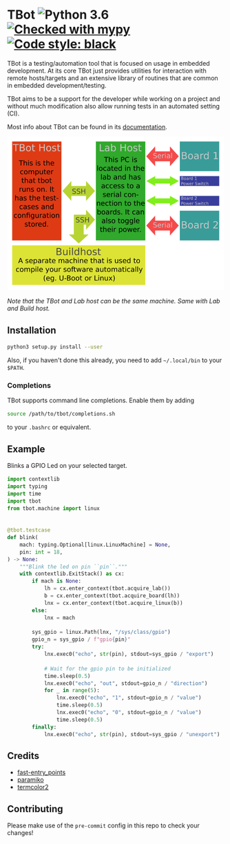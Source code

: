 # TBot ![Python 3.6](https://img.shields.io/badge/python-3.6-blue.svg) [![Checked with mypy](http://www.mypy-lang.org/static/mypy_badge.svg)](http://mypy-lang.org/) [![Code style: black](https://img.shields.io/badge/code%20style-black-000000.svg)](https://github.com/ambv/black)

TBot is a testing/automation tool that is focused on usage in embedded development.
At its core TBot just provides utilities for interaction with remote hosts/targets
and an extensive library of routines that are common in embedded development/testing.

TBot aims to be a support for the developer while working on a project and without
much modification also allow running tests in an automated setting (CI).

Most info about TBot can be found in its [documentation](https://rahix.de/tbot).

![TBot Architecture](doc/_static/tbot.png)

*Note that the TBot and Lab host can be the same machine.  Same with Lab and Build host.*


## Installation
```bash
python3 setup.py install --user
```

Also, if you haven't done this already, you need to add ``~/.local/bin`` to your ``$PATH``.

### Completions
TBot supports command line completions. Enable them by adding

```bash
source /path/to/tbot/completions.sh
```

to your ``.bashrc`` or equivalent.


## Example
Blinks a GPIO Led on your selected target.

```python
import contextlib
import typing
import time
import tbot
from tbot.machine import linux


@tbot.testcase
def blink(
    mach: typing.Optional[linux.LinuxMachine] = None,
    pin: int = 18,
) -> None:
    """Blink the led on pin ``pin``."""
    with contextlib.ExitStack() as cx:
        if mach is None:
            lh = cx.enter_context(tbot.acquire_lab())
            b = cx.enter_context(tbot.acquire_board(lh))
            lnx = cx.enter_context(tbot.acquire_linux(b))
        else:
            lnx = mach

        sys_gpio = linux.Path(lnx, "/sys/class/gpio")
        gpio_n = sys_gpio / f"gpio{pin}"
        try:
            lnx.exec0("echo", str(pin), stdout=sys_gpio / "export")

            # Wait for the gpio pin to be initialized
            time.sleep(0.5)
            lnx.exec0("echo", "out", stdout=gpio_n / "direction")
            for _ in range(5):
                lnx.exec0("echo", "1", stdout=gpio_n / "value")
                time.sleep(0.5)
                lnx.exec0("echo", "0", stdout=gpio_n / "value")
                time.sleep(0.5)
        finally:
            lnx.exec0("echo", str(pin), stdout=sys_gpio / "unexport")
```

## Credits
* [fast-entry_points](https://github.com/ninjaaron/fast-entry_points)
* [paramiko](https://www.paramiko.org/)
* [termcolor2](https://pypi.org/project/termcolor2/)


## Contributing
Please make use of the `pre-commit` config in this repo to check your changes!
